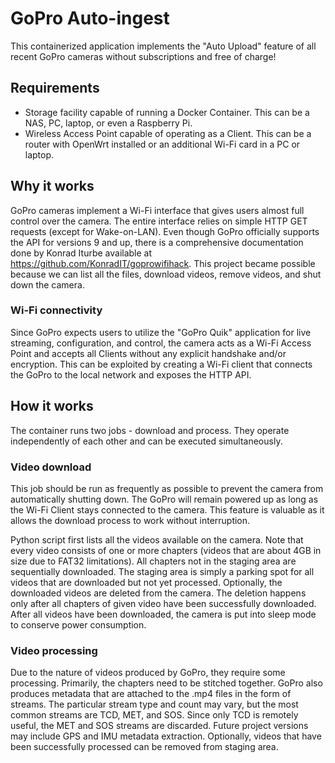 # GoPro Auto-ingest

This containerized application implements the "Auto Upload" feature of all recent GoPro cameras without
subscriptions and free of charge!

## Requirements

- Storage facility capable of running a Docker Container. This can be a NAS, PC, laptop, or even a Raspberry Pi.
- Wireless Access Point capable of operating as a Client. This can be a router with OpenWrt installed or an additional
  Wi-Fi card in a PC or laptop.

## Why it works

GoPro cameras implement a Wi-Fi interface that gives users almost full control over the camera. The entire interface
relies on simple HTTP GET requests (except for Wake-on-LAN). Even though GoPro officially supports the API for versions
9 and up, there is a comprehensive documentation done by Konrad Iturbe available
at https://github.com/KonradIT/goprowifihack. This project became possible because we can list all the files, download
videos, remove videos, and shut down the camera.

### Wi-Fi connectivity

Since GoPro expects users to utilize the "GoPro Quik" application for live streaming,
configuration, and control, the camera acts as a Wi-Fi Access Point and accepts all Clients without any explicit
handshake and/or encryption. This can be exploited by creating a Wi-Fi client that connects the GoPro to the local
network and exposes the HTTP API.

## How it works

The container runs two jobs - download and process. They operate independently of each other and can be executed
simultaneously.

### Video download

This job should be run as frequently as possible to prevent the camera from automatically shutting down. The GoPro will
remain powered up as long as the Wi-Fi Client stays connected to the camera. This feature is valuable as it allows the
download process to work without interruption.

Python script first lists all the videos available on the camera. Note that every video consists of one or more
chapters (videos that are about 4GB in size due to FAT32 limitations). All chapters not in the staging area are
sequentially downloaded. The staging area is simply a parking spot for all videos that are downloaded but not yet
processed. Optionally, the downloaded videos are deleted from the camera. The deletion happens only after all chapters
of given video have been successfully downloaded. After all videos have been downloaded, the camera is put into sleep
mode to conserve power consumption.

### Video processing

Due to the nature of videos produced by GoPro, they require some processing. Primarily, the chapters need to be stitched
together. GoPro also produces metadata that are attached to the .mp4 files in the form of streams. The particular stream
type and count may vary, but the most common streams are TCD, MET, and SOS. Since only TCD is remotely useful, the MET
and SOS streams are discarded. Future project versions may include GPS and IMU metadata extraction. Optionally, videos
that have been successfully processed can be removed from staging area.

